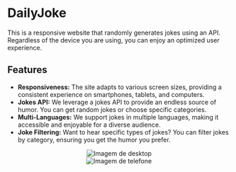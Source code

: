 # DailyJoke
This is a responsive website that randomly generates jokes using an API. Regardless of the device you are using, you can enjoy an optimized user experience.
## Features
- **Responsiveness:** The site adapts to various screen sizes, providing a consistent experience on smartphones, tablets, and computers.
- **Jokes API:** We leverage a jokes API to provide an endless source of humor. You can get random jokes or choose specific categories.
- **Multi-Languages:** We support jokes in multiple languages, making it accessible and enjoyable for a diverse audience.
- **Joke Filtering:** Want to hear specific types of jokes? You can filter jokes by category, ensuring you get the humor you prefer.
<div align='center'>
  <img src='https://icrowleyshr.github.io/DailyJoke/img/desktop.png' alt='Imagem de desktop'>
<br/>
  <img src='https://icrowleyshr.github.io/DailyJoke/img/phone.png' alt='Imagem de telefone'>
</div>

